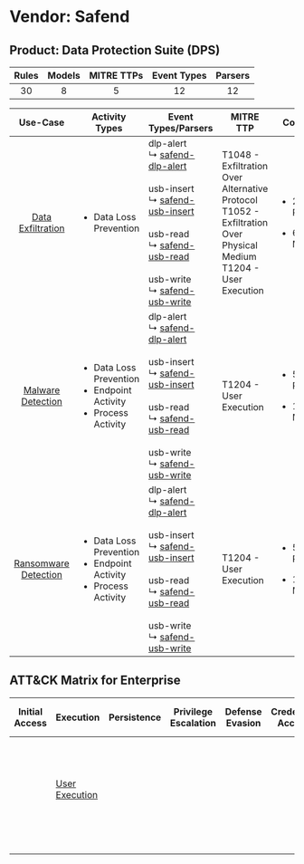 Vendor: Safend
==============
Product: Data Protection Suite (DPS)
------------------------------------
| Rules | Models | MITRE TTPs | Event Types | Parsers |
|:-----:|:------:|:----------:|:-----------:|:-------:|
|  30   |   8    |     5      |     12      |   12    |

|                              Use-Case                               | Activity Types                                                                            | Event Types/Parsers                                                                                                                                                                                                                                                                                                                                              | MITRE TTP                                                                                                                 | Content                                              |
|:-------------------------------------------------------------------:| ----------------------------------------------------------------------------------------- | ---------------------------------------------------------------------------------------------------------------------------------------------------------------------------------------------------------------------------------------------------------------------------------------------------------------------------------------------------------------- | ------------------------------------------------------------------------------------------------------------------------- | ---------------------------------------------------- |
|    [Data Exfiltration](../UseCases/usecase_data_exfiltration.md)    | <ul><li>Data Loss Prevention</li></ul>                                                    |  dlp-alert<br> ↳ [safend-dlp-alert](../Parsers/parserContent_safend-dlp-alert.md)<br><br> usb-insert<br> ↳ [safend-usb-insert](../Parsers/parserContent_safend-usb-insert.md)<br><br> usb-read<br> ↳ [safend-usb-read](../Parsers/parserContent_safend-usb-read.md)<br><br> usb-write<br> ↳ [safend-usb-write](../Parsers/parserContent_safend-usb-write.md)<br> | T1048 - Exfiltration Over Alternative Protocol<br>T1052 - Exfiltration Over Physical Medium<br>T1204 - User Execution<br> | <ul><li>20 Rules</li></ul><ul><li>6 Models</li></ul> |
|    [Malware Detection](../UseCases/usecase_malware_detection.md)    | <ul><li>Data Loss Prevention</li><li>Endpoint Activity</li><li>Process Activity</li></ul> |  dlp-alert<br> ↳ [safend-dlp-alert](../Parsers/parserContent_safend-dlp-alert.md)<br><br> usb-insert<br> ↳ [safend-usb-insert](../Parsers/parserContent_safend-usb-insert.md)<br><br> usb-read<br> ↳ [safend-usb-read](../Parsers/parserContent_safend-usb-read.md)<br><br> usb-write<br> ↳ [safend-usb-write](../Parsers/parserContent_safend-usb-write.md)<br> | T1204 - User Execution<br>                                                                                                | <ul><li>5 Rules</li></ul><ul><li>1 Models</li></ul>  |
| [Ransomware Detection](../UseCases/usecase_ransomware_detection.md) | <ul><li>Data Loss Prevention</li><li>Endpoint Activity</li><li>Process Activity</li></ul> |  dlp-alert<br> ↳ [safend-dlp-alert](../Parsers/parserContent_safend-dlp-alert.md)<br><br> usb-insert<br> ↳ [safend-usb-insert](../Parsers/parserContent_safend-usb-insert.md)<br><br> usb-read<br> ↳ [safend-usb-read](../Parsers/parserContent_safend-usb-read.md)<br><br> usb-write<br> ↳ [safend-usb-write](../Parsers/parserContent_safend-usb-write.md)<br> | T1204 - User Execution<br>                                                                                                | <ul><li>5 Rules</li></ul><ul><li>1 Models</li></ul>  |

ATT&CK Matrix for Enterprise
----------------------------
| Initial Access | Execution                                                           | Persistence | Privilege Escalation | Defense Evasion | Credential Access | Discovery | Lateral Movement | Collection | Command and Control | Exfiltration                                                                                                                                                                      | Impact |
| -------------- | ------------------------------------------------------------------- | ----------- | -------------------- | --------------- | ----------------- | --------- | ---------------- | ---------- | ------------------- | --------------------------------------------------------------------------------------------------------------------------------------------------------------------------------- | ------ |
|                | [User Execution](https://attack.mitre.org/techniques/T1204)<br><br> |             |                      |                 |                   |           |                  |            |                     | [Exfiltration Over Alternative Protocol](https://attack.mitre.org/techniques/T1048)<br><br>[Exfiltration Over Physical Medium](https://attack.mitre.org/techniques/T1052)<br><br> |        |